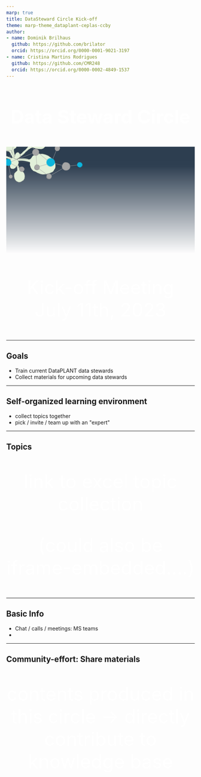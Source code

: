 ```yaml
---
marp: true
title: DataSteward Circle Kick-off
theme: marp-theme_dataplant-ceplas-ccby
author: 
- name: Dominik Brilhaus
  github: https://github.com/brilator
  orcid: https://orcid.org/0000-0001-9021-3197
- name: Cristina Martins Rodrigues
  github: https://github.com/CMR248
  orcid: https://orcid.org/0000-0002-4849-1537
---
```


# Data Steward Circle

<style scoped>

h1, p{
    color: white;
    text-align:center;
    /* font-variant: small-caps; */
    font-size: 50px
} 

</style>

![bg fit](./../img/DataPLANT-Background.png)

Kick-off Meeting
July 11th, 2023

---

## Goals

- Train current DataPLANT data stewards
- Collect materials for upcoming data stewards

---

## Self-organized learning environment

- collect topics together
- pick / invite / team up with an "expert"


--- 


## Topics

link to excel topic collection

(could also be iframe-embedded....)

---


## Basic Info

- Chat / calls / meetings: MS teams
- 

---

## Community-effort: Share materials

contents produced in this circle -> directly contribute to knowledge base
